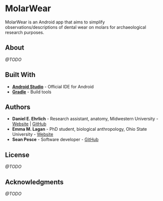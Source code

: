 # MolarWear  

MolarWear is an Android app that aims to simplify observations/descriptions of dental wear on molars for archaeological research purposes.  

## About  

*@TODO*  

## Built With  

 * **[Android Studio](https://developer.android.com/studio/)** - Official IDE for Android  
 * **[Gradle](https://gradle.org/)** - Build tools  

 
## Authors  

 * **Daniel E. Ehrlich** - Research assistant, anatomy, Midwestern University - [Website](https://as.nyu.edu/anthropology/graduate/alumni/masters-alumni-in-human-skeletal-biology-track/daniel-ehrlich.html) | [GitHub](https://github.com/ehrlichd)  
 * **Emma M. Lagan** - PhD student, biological anthropology, Ohio State University - [Website](http://as.nyu.edu/anthropology/graduate/alumni/masters-alumni-in-human-skeletal-biology-track/emma-lagan.html)  
 * **Sean Pesce** - Software developer - [GitHub](https://github.com/SeanPesce)  

## License  

*@TODO*  

## Acknowledgments  

*@TODO*  

